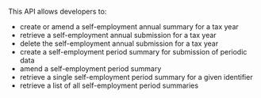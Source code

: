 This API allows developers to:

- create or amend a self-employment annual summary for a tax year
- retrieve a self-employment annual submission for a tax year
- delete the self-employment annual submission for a tax year
- create a self-employment period summary for submission of periodic data
- amend a self-employment period summary
- retrieve a single self-employment period summary for a given identifier
- retrieve a list of all self-employment period summaries